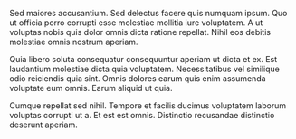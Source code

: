 Sed maiores accusantium. Sed delectus facere quis numquam ipsum. Quo ut officia porro corrupti esse molestiae mollitia iure voluptatem. A ut voluptas nobis quis dolor omnis dicta ratione repellat. Nihil eos debitis molestiae omnis nostrum aperiam.
 Quia libero soluta consequatur consequuntur aperiam ut dicta et ex. Est laudantium molestiae dicta quia voluptatem. Necessitatibus vel similique odio reiciendis quia sint. Omnis dolores earum quis enim assumenda voluptate eum omnis. Earum aliquid ut quia.
 Cumque repellat sed nihil. Tempore et facilis ducimus voluptatem laborum voluptas corrupti ut a. Et est est omnis. Distinctio recusandae distinctio deserunt aperiam.